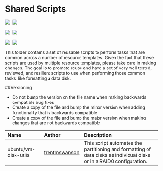# Shared Scripts

<IMG SRC="https://azbotstorage.blob.core.windows.net/badges/shared_scripts/PublicLastTestDate.svg" />&nbsp;
<IMG SRC="https://azbotstorage.blob.core.windows.net/badges/shared_scripts/PublicDeployment.svg" />&nbsp;

<IMG SRC="https://azbotstorage.blob.core.windows.net/badges/shared_scripts/FairfaxLastTestDate.svg" />&nbsp;
<IMG SRC="https://azbotstorage.blob.core.windows.net/badges/shared_scripts/FairfaxDeployment.svg" />&nbsp;

<IMG SRC="https://azbotstorage.blob.core.windows.net/badges/shared_scripts/BestPracticeResult.svg" />&nbsp;
<IMG SRC="https://azbotstorage.blob.core.windows.net/badges/shared_scripts/CredScanResult.svg" />&nbsp;

This folder contains a set of reusable scripts to perform tasks that are common across a number of resource templates.  Given the fact that these scripts are used by multiple resource templates, please take care in making changes.  The goal is to promote reuse and have a set of very well tested, reviewed, and resilient scripts to use when performing those common tasks, like formatting a data disk.

##Versioning
- Do not bump the version on the file name when making backwards compatible bug fixes
- Create a copy of the file and bump the minor version when adding functionality that is backwards compatible
- Create a copy of the file and bump the major version when making changes that are not backwards compatible

| Name                        | Author                 | Description                                           |
|:----------------------------|:-----------------------|:------------------------------------------------------|
| ubuntu/vm-disk-utils | [trentmswanson](https://github.com/trentmswanson) | This script automates the partitioning and formatting of data disks as individual disks or in a RAID0 configuration.|
